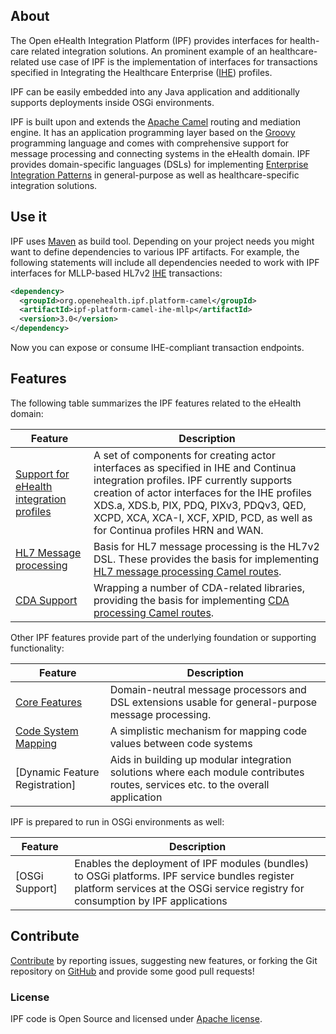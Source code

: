 
## About

The Open eHealth Integration Platform (IPF) provides interfaces for health-care related integration solutions.
An prominent example of an healthcare-related use case of IPF is the implementation of interfaces for transactions specified
in Integrating the Healthcare Enterprise ([IHE][ihe]) profiles.

IPF can be easily embedded into any Java application and additionally supports deployments inside OSGi environments.

IPF is built upon and extends the [Apache Camel](http://camel.apache.org) routing and mediation engine. It has an application programming layer
based on the [Groovy](http://groovy.codehaus.org) programming language and comes with comprehensive support for message processing and connecting
systems in the eHealth domain. IPF provides domain-specific languages (DSLs) for implementing
[Enterprise Integration Patterns](http://www.enterpriseintegrationpatterns.com/)
in general-purpose as well as healthcare-specific integration solutions.


## Use it

IPF uses [Maven](http://maven.apache.org) as build tool.
Depending on your project needs you might want to define dependencies to various IPF artifacts. For example,
the following statements will include all dependencies needed to work with IPF interfaces for MLLP-based
HL7v2 [IHE][ihe] transactions:


```xml
<dependency>
  <groupId>org.openehealth.ipf.platform-camel</groupId>
  <artifactId>ipf-platform-camel-ihe-mllp</artifactId>
  <version>3.0</version>
</dependency>
```

Now you can expose or consume IHE-compliant transaction endpoints.


## Features

The following table summarizes the IPF features related to the eHealth domain:

| Feature                                         | Description
|-------------------------------------------------|-----------------------------------------------
| [Support for eHealth integration profiles]      | A set of components for creating actor interfaces as specified in IHE and Continua integration profiles. IPF currently supports creation of actor interfaces for the IHE profiles XDS.a, XDS.b, PIX, PDQ, PIXv3, PDQv3, QED, XCPD, XCA, XCA-I, XCF, XPID, PCD, as well as for Continua profiles HRN and WAN.
| [HL7 Message processing]                        | Basis for HL7 message processing is the HL7v2 DSL. These provides the basis for implementing [HL7 message processing Camel routes].
| [CDA Support]                                   | Wrapping a number of CDA-related libraries, providing the basis for implementing [CDA processing Camel routes].


Other IPF features provide part of the underlying foundation or supporting functionality:

| Feature                                         | Description
|-------------------------------------------------|-----------------------------------------------
| [Core Features]                                 | Domain-neutral message processors and DSL extensions usable for general-purpose message processing.
| [Code System Mapping]                           | A simplistic mechanism for mapping code values between code systems
| [Dynamic Feature Registration]                  | Aids in building up modular integration solutions where each module contributes routes, services etc. to the overall application


IPF is prepared to run in OSGi environments as well:

| Feature                                         | Description
|-------------------------------------------------|-----------------------------------------------
| [OSGi Support]                                  | Enables the deployment of IPF modules (bundles) to OSGi platforms. IPF service bundles register platform services at the OSGi service registry for consumption by IPF applications



## Contribute

[Contribute][contribute] by reporting issues, suggesting new features, or forking the
Git repository on [GitHub][ipf-github] and provide some good pull requests!


### License

IPF code is Open Source and licensed under [Apache license][apache-license].


[apache-license]: http://www.apache.org/licenses/LICENSE-2.0
[contribute]: contribute.html
[ipf-github]: http://github.com/oehf/ipf
[ihe]: http://www.ihe.net

[Support for eHealth integration profiles]: platform-camel/ihe/index.html
[HL7 Message processing]: modules/hl7/index.html
[HL7 message processing Camel routes]: platform-camel/hl7/index.html
[CDA Support]: modules/cda/index.html
[CDA processing Camel routes]: platform-camel/cda/index.html
[Core Features]: platform-camel/core/index.html
[Code System Mapping]: commons/map/index.html